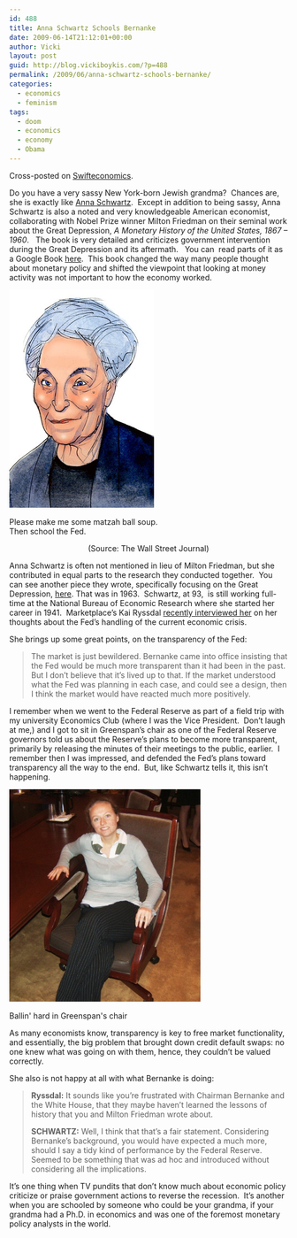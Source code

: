```yaml
---
id: 488
title: Anna Schwartz Schools Bernanke
date: 2009-06-14T21:12:01+00:00
author: Vicki
layout: post
guid: http://blog.vickiboykis.com/?p=488
permalink: /2009/06/anna-schwartz-schools-bernanke/
categories:
  - economics
  - feminism
tags:
  - doom
  - economics
  - economy
  - Obama
---
```

Cross-posted on [Swifteconomics](http://www.swifteconomics.com/2009/06/14/anna-schwartz-schools-bernanke-on-fed-policy/).

Do you have a very sassy New York-born Jewish grandma?  Chances are, she is exactly like [Anna Schwartz](http://en.wikipedia.org/wiki/Anna_Schwartz).  Except in addition to being sassy, Anna Schwartz is also a noted and very knowledgeable American economist, collaborating with Nobel Prize winner Milton Friedman on their seminal work about the Great Depression, _A Monetary History of the United States, 1867 – 1960_.   The book is very detailed and criticizes government intervention during the Great Depression and its aftermath.   You can  read parts of it as a Google Book [here](http://books.google.com/books?id=P_ckFu9NpKkC&dq=A+Monetary+History+of+the+United+States,+1867+%E2%80%93+1960&printsec=frontcover&source=bn&hl=en&ei=7rkzSoj1CqHBtwfZ1Pi2CQ&sa=X&oi=book_result&ct=result&resnum=7#PPR10,M1).  This book changed the way many people thought about monetary policy and shifted the viewpoint that looking at money activity was not important to how the economy worked.

<div id="attachment_515" style="width: 272px" class="wp-caption aligncenter">
  <a href="https://raw.githubusercontent.com/veekaybee/wlb/gh-pages/assets/images/2009/06/ed-ai402_winter_dv_20081017132837.jpg"><img class="size-full wp-image-515" title="ed-ai402_winter_dv_20081017132837" src="https://raw.githubusercontent.com/veekaybee/wlb/gh-pages/assets/images/2009/06/ed-ai402_winter_dv_20081017132837.jpg" alt="ed-ai402_winter_dv_20081017132837" width="262" height="394" /></a>
  
  <p class="wp-caption-text">
    Please make me some matzah ball soup. Then school the Fed.
  </p>
</div>

<p style="text-align: center;">
  (Source: The Wall Street Journal)
</p>

Anna Schwartz is often not mentioned in lieu of Milton Friedman, but she contributed in equal parts to the research they conducted together.  You can see another piece they wrote, specifically focusing on the Great Depression, [here](http://press.princeton.edu/chapters/s8754.html). That was in 1963.  Schwartz, at 93,  is still working full-time at the National Bureau of Economic Research where she started her career in 1941.  Marketplace&#8217;s Kai Ryssdal [recently interviewed her](http://marketplace.publicradio.org/display/web/2009/06/09/pm_taking_stock_q/) on her thoughts about the Fed&#8217;s handling of the current economic crisis.

She brings up some great points, on the transparency of the Fed:

> The market is just bewildered. Bernanke came into office insisting that the Fed would be much more transparent than it had been in the past. But I don&#8217;t believe that it&#8217;s lived up to that. If the market understood what the Fed was planning in each case, and could see a design, then I think the market would have reacted much more positively.

I remember when we went to the Federal Reserve as part of a field trip with my university Economics Club (where I was the Vice President.  Don&#8217;t laugh at me,) and I got to sit in Greenspan&#8217;s chair as one of the Federal Reserve governors told us about the Reserve&#8217;s plans to become more transparent, primarily by releasing the minutes of their meetings to the public, earlier.  I remember then I was impressed, and defended the Fed&#8217;s plans toward transparency all the way to the end.  But, like Schwartz tells it, this isn&#8217;t happening.

<div id="attachment_514" style="width: 356px" class="wp-caption aligncenter">
  <a href="https://raw.githubusercontent.com/veekaybee/wlb/gh-pages/assets/images/2009/06/fedchair.jpg"><img class="size-full wp-image-514" title="fedchair" src="https://raw.githubusercontent.com/veekaybee/wlb/gh-pages/assets/images/2009/06/fedchair.jpg" alt="fedchair" width="346" height="384" /></a>
  
  <p class="wp-caption-text">
    Ballin' hard in Greenspan's chair
  </p>
</div>

As many economists know, transparency is key to free market functionality, and essentially, the big problem that brought down credit default swaps: no one knew what was going on with them, hence, they couldn&#8217;t be valued correctly.

She also is not happy at all with what Bernanke is doing:

> <strong class="name">Ryssdal:</strong> It sounds like you&#8217;re frustrated with Chairman Bernanke and the White House, that they maybe haven&#8217;t learned the lessons of history that you and Milton Friedman wrote about.
> 
> <strong class="name">SCHWARTZ:</strong> Well, I think that that&#8217;s a fair statement. Considering Bernanke&#8217;s background, you would have expected a much more, should I say a tidy kind of performance by the Federal Reserve. Seemed to be something that was ad hoc and introduced without considering all the implications.

It&#8217;s one thing when TV pundits that don&#8217;t know much about economic policy criticize or praise government actions to reverse the recession.  It&#8217;s another when you are schooled by someone who could be your grandma, if your grandma had a Ph.D. in economics and was one of the foremost monetary policy analysts in the world.
